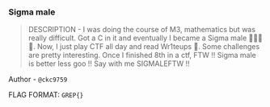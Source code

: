 ### Sigma male 

> DESCRIPTION - 
I was doing the course of M3, mathematics but was really difficult. Got a C in it and eventually I became a Sigma male 🗿🗿🗿🗿. Now, I just play CTF all day and read Wr1teups 🗿. Some challenges are pretty interesting. Once I finished 8th in a ctf, FTW !! Sigma male is better less goo !! Say with me SIGMALEFTW !!

Author - `@ckc9759`

FLAG FORMAT: `GREP{}`
